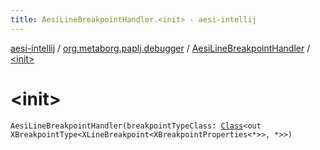 ```yaml
---
title: AesiLineBreakpointHandler.<init> - aesi-intellij
---
```


[aesi-intellij](../../index.html) / [org.metaborg.paplj.debugger](../index.html) / [AesiLineBreakpointHandler](index.html) / [&lt;init&gt;](.)

# &lt;init&gt;

`AesiLineBreakpointHandler(breakpointTypeClass: `[`Class`](http://docs.oracle.com/javase/6/docs/api/java/lang/Class.html)`<out XBreakpointType<XLineBreakpoint<XBreakpointProperties<*>>, *>>)`